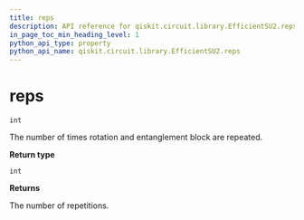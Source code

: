 ```yaml
---
title: reps
description: API reference for qiskit.circuit.library.EfficientSU2.reps
in_page_toc_min_heading_level: 1
python_api_type: property
python_api_name: qiskit.circuit.library.EfficientSU2.reps
---
```


# reps

<span id="qiskit.circuit.library.EfficientSU2.reps" />

`int`

The number of times rotation and entanglement block are repeated.

**Return type**

`int`

**Returns**

The number of repetitions.

